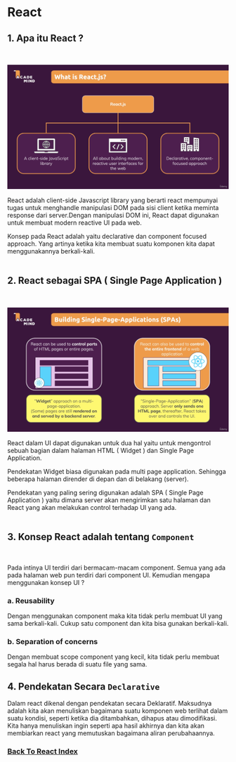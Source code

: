 # React

## 1. Apa itu React ?
</br>

![React Definition](../../images/react-definition.PNG)

React adalah client-side Javascript library yang berarti react mempunyai tugas untuk menghandle manipulasi DOM pada sisi client ketika meminta response dari server.Dengan manipulasi DOM ini, React dapat digunakan untuk membuat modern reactive UI pada web.

Konsep pada React adalah yaitu declarative dan component focused approach. Yang artinya ketika kita membuat suatu komponen kita dapat menggunakannya berkali-kali.
</br>
</br>

## 2. React sebagai SPA ( Single Page Application )
</br>

![Single Page Application](../../images/spa.PNG)

React dalam UI dapat digunakan untuk dua hal yaitu untuk mengontrol sebuah bagian dalam halaman HTML ( Widget ) dan Single Page Application.

Pendekatan Widget biasa digunakan pada multi page application. Sehingga beberapa halaman dirender di depan dan di belakang (server).

Pendekatan yang paling sering digunakan adalah SPA ( Single Page Application ) yaitu dimana server akan mengirimkan satu halaman dan React yang akan melakukan control terhadap UI yang ada.
</br>
</br>


## 3. Konsep React adalah tentang `Component`
</br>

Pada intinya UI terdiri dari bermacam-macam component. Semua yang ada pada halaman web pun terdiri dari component UI. Kemudian mengapa menggunakan konsep UI ?

### a. Reusability

Dengan menggunakan component maka kita tidak perlu membuat UI yang sama berkali-kali. Cukup satu component dan kita bisa gunakan berkali-kali.

### b. Separation of concerns

Dengan membuat scope component yang kecil, kita tidak perlu membuat segala hal harus berada di suatu file yang sama.

## 4. Pendekatan Secara `Declarative`

Dalam react dikenal dengan pendekatan secara Deklaratif. Maksudnya adalah kita akan menuliskan bagaimana suatu komponen web terlihat dalam suatu kondisi, seperti ketika dia ditambahkan, dihapus atau dimodifikasi. Kita hanya menuliskan ingin seperti apa hasil akhirnya dan kita akan membiarkan react yang memutuskan bagaimana aliran perubahaannya.

### [Back To React Index](../../README.md)



